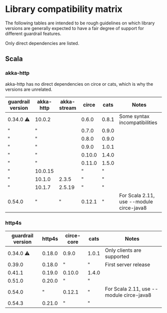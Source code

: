 # Library compatibility matrix

The following tables are intended to be rough guidelines on which library
versions are generally expected to have a fair degree of support for
different guardrail features.

Only direct dependencies are listed.

## Scala

### akka-http

akka-http has no direct dependencies on circe or cats, which is why the versions are unrelated.

guardrail version | akka-http | akka-stream | circe  | cats  | Notes
----------------- | --------- | ----------- | ------ | ----- | -----
0.34.0 ⚠          | 10.0.2    |             | 0.6.0  | 0.8.1 | Some syntax incompatibilities
 "                |  "        |             | 0.7.0  | 0.9.0 |
 "                |  "        |             | 0.8.0  | 0.9.0 |
 "                |  "        |             | 0.9.0  | 1.0.1 |
 "                |  "        |             | 0.10.0 | 1.4.0 |
 "                |  "        |             | 0.11.0 | 1.5.0 |
 "                | 10.0.15   |             |  "     |  "    |
 "                | 10.1.0    | 2.3.5       |  "     |  "    |
 "                | 10.1.7    | 2.5.19      |  "     |  "    |
0.54.0            |  "        |  "          | 0.12.1 |  "    | For Scala 2.11, use --module circe-java8

### http4s

guardrail version | http4s | circe-core | cats  | Notes
----------------- | ------ | ---------- | ----- | -----
0.34.0 ⚠          | 0.18.0 | 0.9.0      | 1.0.1 | Only clients are supported
0.39.0            | 0.18.0 |  "         |  "    | First server release
0.41.1            | 0.19.0 | 0.10.0     | 1.4.0 |
0.51.0            | 0.20.0 |  "         |  "    |
0.54.0            |   "    | 0.12.1     |  "    | For Scala 2.11, use --module circe-java8
0.54.3            | 0.21.0 |  "         |  "    |
